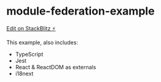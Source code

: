 # module-federation-example

[Edit on StackBlitz ⚡️](https://stackblitz.com/edit/github-r1dpgh)

This example, also includes:
- TypeScript
- Jest
- React & ReactDOM as externals
- i18next